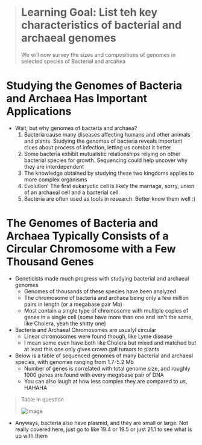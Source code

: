 > # Learning Goal: List teh key characteristics of bacterial and archaeal genomes
>
> We will now survey the sizes and compositions of genomes in selected species of Bacterial and arcahea


# Studying the Genomes of Bacteria and Archaea Has Important Applications
- Wait, but why genomes of bacteria and archaea?
  1. Bacteria cause many diseases affecting humans and other animals and plants. Studying the genomes of bacteria reveals important clues about process of infection, letting us combat it better
  2. Some bacteria exhibit mutualistic relationships relying on other bacterial species for growth. Sequencing could help uncover why they are interdependent
  3. The knowledge obtained by studying these two kingdoms applies to more complex organisms
  4. Evolution! The first eukaryotic cell is likely the marriage, sorry, union of an archaeal cell and a bacterial cell.
  5. Bacteria are often used as tools in research. Better know them well :)

# The Genomes of Bacteria and Archaea Typically Consists of a Circular Chromosome with a Few Thousand Genes
- Geneticists made much progress with studying bacterial and archaeal genomes
  - Genomes of thousands of these species have been analyzed
  - The chromosome of bacteria and archaea being only a few million pairs in length (or a megabase pair Mb)
  - Most contain a single type of chromosome with multiple copies of genes in a single cell (some have more than one and isn't the same, like Cholera, yeah the shitty one)
- Bacteria and Archaeal Chromosomes are usualyl circular
  - Linear chromosomes were found though, like Lyme disease
  - I mean some even have both like Cholera but mixed and matched but at least this one only gives crown gall tumors to plants
- Below is a table of sequenced genomes of many bacterial and archaeal species, with genomes ranging from 1.7-5.2 Mb
  - Number of genes is correlated with total genome size, and roughly 1000 genes are found with every megabase pair of DNA
  - You can also laugh at how less complex they are compared to us, HAHAHA

> Table in question
>
> ![image](https://github.com/MCBasterSheet/MCBasterSheet/assets/157453648/5ab4815e-6ec7-409c-9901-7660a1253b36)

- Anyways, bacteria also have plasmid, and they are small or large. Not really covered here, just go to like 19.4 or 19.5 or just 21.1 to see what is up with them
